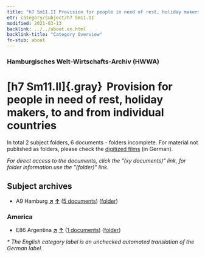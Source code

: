 ```yaml
---
title: "h7 Sm11.II Provision for people in need of rest, holiday makers, to and from individual countries"
etr: category/subject/h7 Sm11.II
modified: 2021-03-13
backlink: ../../about.en.html
backlink-title: "Category Overview"
fn-stub: about
---
```


### Hamburgisches Welt-Wirtschafts-Archiv (HWWA)
# [h7 Sm11.II]{.gray}&#8201; Provision for people in need of rest, holiday makers, to and from individual countries&#160; 





In total 2 subject folders, 6 documents - folders incomplete.
For material not published as folders, please check the [digitized films](/film/h1_sh) (in German).

_For direct access to the documents, click the "(xy documents)" link, for folder information use the "(folder)" link._

## Subject archives


- A9 Hamburg [**&nearr;**](../../../geo/i/140905/about.en.html "Hamburg (all folders)") [**&uarr;**](../../../geo/about.en.html#A9 "Country category system") (<a href="https://pm20.zbw.eu/dfgview/sh/140905,144691" title="about: Hamburg : Provision for people in need of rest, holiday makers, to and from individual countries" target="_blank">5 documents</a>) ([folder](http://purl.org/pressemappe20/folder/sh/140905,144691))

### America

- E86 Argentina [**&nearr;**](../../../geo/i/141692/about.en.html "Argentina (all folders)") [**&uarr;**](../../../geo/about.en.html#E86 "Country category system") (<a href="https://pm20.zbw.eu/dfgview/sh/141692,144691" title="about: Argentina : Provision for people in need of rest, holiday makers, to and from individual countries" target="_blank">1 documents</a>) ([folder](http://purl.org/pressemappe20/folder/sh/141692,144691))


_* The English category label is an unchecked automated translation of the German label._

